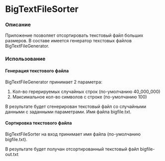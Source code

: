 # BigTextFileSorter

### Описание
Приложение позволяет отсортировать текстовый файл больших размеров.
В составе имеется генератор техстовых файлов BigTextFileGenerator.

### Использование
#### Генерация текстового файла
BigTextFileGenerator принимает 2 параметра:
1. Кол-во герерируемых случайных строк (по-умолчанию 40_000_000)
2. Максимальное кол-во символов с строке (по-умолчанию 100)

В результате будет сгенерирован текстовый файл со случайными данными с заданными параметрами.
Имя файла bigfile.txt.

#### Сортировка текстового файла
BigTextFileSorter на вход принимает имя файла (по-умолчанию bigfile.txt).

В результате будет получан отсортированный текстовый файл bigfile-out.txt